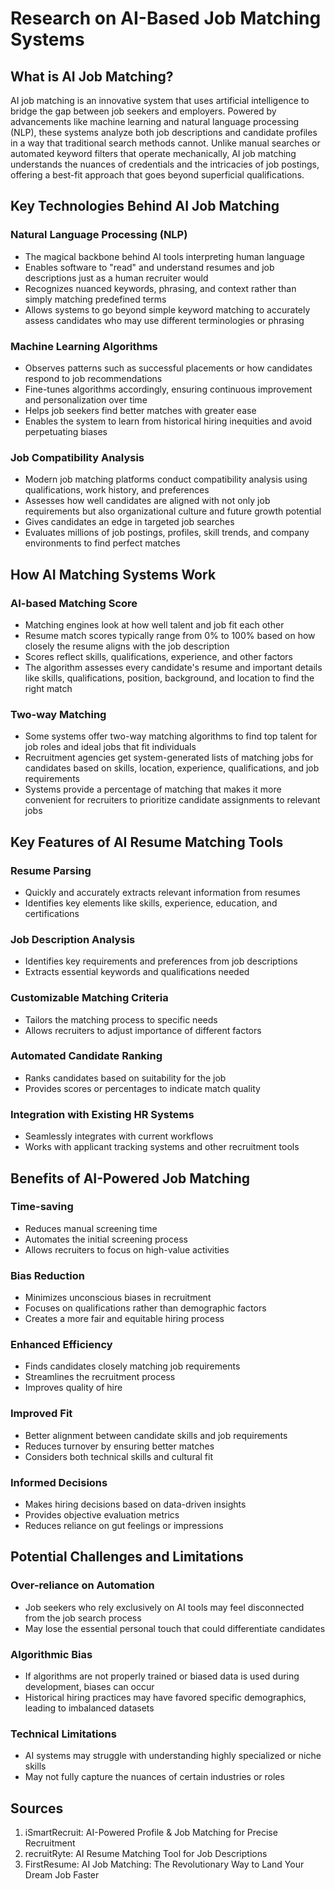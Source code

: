 # Research on AI-Based Job Matching Systems

## What is AI Job Matching?

AI job matching is an innovative system that uses artificial intelligence to bridge the gap between job seekers and employers. Powered by advancements like machine learning and natural language processing (NLP), these systems analyze both job descriptions and candidate profiles in a way that traditional search methods cannot. Unlike manual searches or automated keyword filters that operate mechanically, AI job matching understands the nuances of credentials and the intricacies of job postings, offering a best-fit approach that goes beyond superficial qualifications.

## Key Technologies Behind AI Job Matching

### Natural Language Processing (NLP)
- The magical backbone behind AI tools interpreting human language
- Enables software to "read" and understand resumes and job descriptions just as a human recruiter would
- Recognizes nuanced keywords, phrasing, and context rather than simply matching predefined terms
- Allows systems to go beyond simple keyword matching to accurately assess candidates who may use different terminologies or phrasing

### Machine Learning Algorithms
- Observes patterns such as successful placements or how candidates respond to job recommendations
- Fine-tunes algorithms accordingly, ensuring continuous improvement and personalization over time
- Helps job seekers find better matches with greater ease
- Enables the system to learn from historical hiring inequities and avoid perpetuating biases

### Job Compatibility Analysis
- Modern job matching platforms conduct compatibility analysis using qualifications, work history, and preferences
- Assesses how well candidates are aligned with not only job requirements but also organizational culture and future growth potential
- Gives candidates an edge in targeted job searches
- Evaluates millions of job postings, profiles, skill trends, and company environments to find perfect matches

## How AI Matching Systems Work

### AI-based Matching Score
- Matching engines look at how well talent and job fit each other
- Resume match scores typically range from 0% to 100% based on how closely the resume aligns with the job description
- Scores reflect skills, qualifications, experience, and other factors
- The algorithm assesses every candidate's resume and important details like skills, qualifications, position, background, and location to find the right match

### Two-way Matching
- Some systems offer two-way matching algorithms to find top talent for job roles and ideal jobs that fit individuals
- Recruitment agencies get system-generated lists of matching jobs for candidates based on skills, location, experience, qualifications, and job requirements
- Systems provide a percentage of matching that makes it more convenient for recruiters to prioritize candidate assignments to relevant jobs

## Key Features of AI Resume Matching Tools

### Resume Parsing
- Quickly and accurately extracts relevant information from resumes
- Identifies key elements like skills, experience, education, and certifications

### Job Description Analysis
- Identifies key requirements and preferences from job descriptions
- Extracts essential keywords and qualifications needed

### Customizable Matching Criteria
- Tailors the matching process to specific needs
- Allows recruiters to adjust importance of different factors

### Automated Candidate Ranking
- Ranks candidates based on suitability for the job
- Provides scores or percentages to indicate match quality

### Integration with Existing HR Systems
- Seamlessly integrates with current workflows
- Works with applicant tracking systems and other recruitment tools

## Benefits of AI-Powered Job Matching

### Time-saving
- Reduces manual screening time
- Automates the initial screening process
- Allows recruiters to focus on high-value activities

### Bias Reduction
- Minimizes unconscious biases in recruitment
- Focuses on qualifications rather than demographic factors
- Creates a more fair and equitable hiring process

### Enhanced Efficiency
- Finds candidates closely matching job requirements
- Streamlines the recruitment process
- Improves quality of hire

### Improved Fit
- Better alignment between candidate skills and job requirements
- Reduces turnover by ensuring better matches
- Considers both technical skills and cultural fit

### Informed Decisions
- Makes hiring decisions based on data-driven insights
- Provides objective evaluation metrics
- Reduces reliance on gut feelings or impressions

## Potential Challenges and Limitations

### Over-reliance on Automation
- Job seekers who rely exclusively on AI tools may feel disconnected from the job search process
- May lose the essential personal touch that could differentiate candidates

### Algorithmic Bias
- If algorithms are not properly trained or biased data is used during development, biases can occur
- Historical hiring practices may have favored specific demographics, leading to imbalanced datasets

### Technical Limitations
- AI systems may struggle with understanding highly specialized or niche skills
- May not fully capture the nuances of certain industries or roles

## Sources
1. iSmartRecruit: AI-Powered Profile & Job Matching for Precise Recruitment
2. recruitRyte: AI Resume Matching Tool for Job Descriptions
3. FirstResume: AI Job Matching: The Revolutionary Way to Land Your Dream Job Faster
